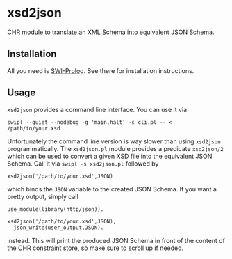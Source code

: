 # xsd2json

CHR module to translate an XML Schema into equivalent JSON Schema.

## Installation

All you need is [SWI-Prolog](http://www.swi-prolog.org/). See there for installation instructions.

## Usage

`xsd2json` provides a command line interface. You can use it via

	swipl --quiet --nodebug -g 'main,halt' -s cli.pl -- < /path/to/your.xsd

Unfortunately the command line version is way slower than using `xsd2json` programmatically. The `xsd2json.pl` module provides a predicate `xsd2json/2` which can be used to convert a given XSD file into the equivalent JSON Schema. Call it via `swipl -s xsd2json.pl` followed by

	xsd2json('/path/to/your.xsd',JSON)

which binds the `JSON` variable to the created JSON Schema. If you want a pretty output, simply call

	use_module(library(http/json)).

	xsd2json('/path/to/your.xsd',JSON),
	  json_write(user_output,JSON).

instead. This will print the produced JSON Schema in front of the content of the CHR constraint store, so make sure to scroll up if needed.
